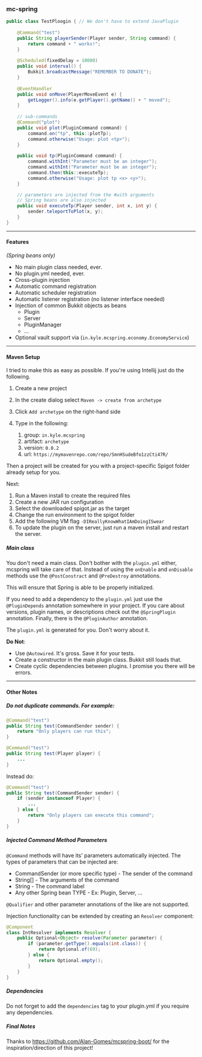 ### mc-spring
```java
public class TestPloogin { // We don't have to extend JavaPlugin
    
    @Command("test")
    public String playerSender(Player sender, String command) {
        return command + " works!";
    }
    
    @Scheduled(fixedDelay = 10000)
    public void interval() {
        Bukkit.broadcastMessage("REMEMBER TO DONATE");
    }
    
    @EventHandler
    public void onMove(PlayerMoveEvent e) {
        getLogger().info(e.getPlayer().getName() + " moved");
    }
    
    // sub-commands
    @Command("plot")
    public void plot(PluginCommand command) {
        command.on("tp", this::plotTp);
        command.otherwise("Usage: plot <tp>");
    }
    
    public void tp(PluginCommand command) {
        command.withInt("Parameter must be an integer");
        command.withInt("Parameter must be an integer");
        command.then(this::executeTp);
        command.otherwise("Usage: plot tp <x> <y>");
    }

    // parameters are injected from the #with arguments
    // Spring beans are also injected    
    public void executeTp(Player sender, int x, int y) {
        sender.teleportToPlot(x, y);
    }    
}
```

---

#### Features
_(Spring beans only)_

* No main plugin class needed, ever.
* No plugin.yml needed, ever.
* Cross-plugin injection
* Automatic command registration
* Automatic scheduler registration
* Automatic listener registration (no listener interface needed)
* Injection of common Bukkit objects as beans
  * Plugin
  * Server
  * PluginManager
  * ...
* Optional vault support via (`in.kyle.mcspring.economy.EconomyService`)

---
#### Maven Setup

I tried to make this as easy as possible. If you're using Intellij just do the following.

1. Create a new project
2. In the create dialog select `Maven -> create from archetype`
3. Click `Add archetype` on the right-hand side
4. Type in the following:

    1. group: `in.kyle.mcspring` 
    2. artifact: `archetype` 
    3. version: `0.0.2` 
    4. url: `https://mymavenrepo.com/repo/SmnHSudeBfo1zzCti47R/` 

Then a project will be created for you with a project-specific Spigot folder already setup for you.

Next:

1. Run a Maven install to create the required files
2. Create a new JAR run configuration
3. Select the downloaded spigot.jar as the target
4. Change the run environment to the spigot folder
5. Add the following VM flag `-DIReallyKnowWhatIAmDoingISwear`
6. To update the plugin on the server, just run a maven install and restart the server.

##### Main class

You don't need a main class. 
Don't bother with the `plugin.yml` either, mcspring will take care of that. 
Instead of using the `onEnable` and `onDisable` methods use the `@PostConstract` and `@PreDestroy` annotations.

This will ensure that Spring is able to be properly initialized.

If you need to add a dependency to the `plugin.yml` just use the `@PluginDepends` annotation
 somewhere in your project. If you care about versions, plugin names, or descriptions check out
the `@SpringPlugin` annotation. Finally, there is the `@PluginAuthor` annotation.

The `plugin.yml` is generated for you. Don't worry about it.

**Do Not**: 
* Use `@Autowired`. It's gross. Save it for your tests.
* Create a constructor in the main plugin class. Bukkit still loads that.
* Create cyclic dependencies between plugins. I promise you there will be errors.

--- 

#### Other Notes

##### Do not duplicate commands. For example:
```java
@Command("test")
public String test(CommandSender sender) {
    return "Only players can run this";
}

@Command("test")
public String test(Player player) {
    ...
}
```

Instead do:

```java
@Command("test")
public String test(CommandSender sender) {
    if (sender instanceof Player) {
        ...
    } else {
        return "Only players can execute this command";
    }
}
```

##### Injected Command Method Parameters
`@Command` methods will have its' parameters automatically injected.
The types of parameters that can be injected are:
* CommandSender (or more specific type) - The sender of the command
* String[] - The arguments of the command
* String -  The command label
* Any other Spring bean TYPE - Ex: Plugin, Server, ...

`@Qualifier` and other parameter annotations of the like are not supported.

Injection functionality can be extended by creating an `Resolver` component:

```java
@Component
class IntResolver implements Resolver {
    public Optional<Object> resolve(Parameter parameter) {
        if (parameter.getType().equals(int.class)) {
            return Optional.of(69);
        } else {
            return Optional.empty();
        }
    }
}
```

##### Dependencies
Do not forget to add the `dependencies` tag to your plugin.yml if you require any dependencies.

##### Final Notes
Thanks to https://github.com/Alan-Gomes/mcspring-boot/ for the inspiration/direction of this 
project!
